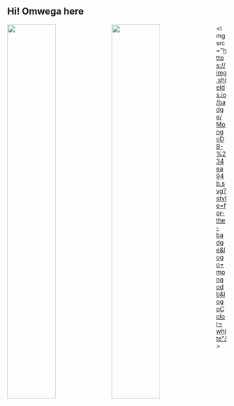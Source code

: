 <h2 align="left">Hi! Omwega here</h2>
<img align="left" width="47%" src="https://github-readme-stats.vercel.app/api?username=omwegakris&show_icons=true&theme=radical" />

<img align="left" width="47%" src="https://github-readme-stats.vercel.app/api/top-langs/?username=omwegakris&layout=compact"/>

<img src="https://img.shields.io/badge/MongoDB-%234ea94b.svg?style=for-the-badge&logo=mongodb&logoColor=white"/ >

<!---
omwegakris/omwegakris is a ✨ special ✨ repository because its `README.md` (this file) appears on your GitHub profile.
You can click the Preview link to take a look at your changes.
--->
